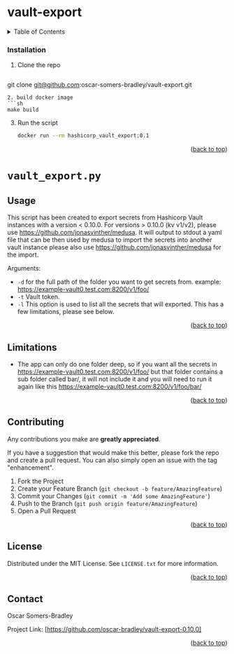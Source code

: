 # vault-export
<div id="top"></div>

<!-- TABLE OF CONTENTS -->
<details>
  <summary>Table of Contents</summary>
  <ol>
    <li><a href="#installation">Installation</a></li>
    <li><a href="#usage">Usage</a></li>
    <li><a href="#usage">Limitations</a></li>
    <li><a href="#contributing">Contributing</a></li>
    <li><a href="#contact">Contact</a></li>
  </ol>
</details>

### Installation


1. Clone the repo
   ```sh
git clone git@github.com:oscar-somers-bradley/vault-export.git
   ```
2. build docker image
   ```sh
   make build
   ```
3. Run the script
   ```sh
   docker run --rm hashicorp_vault_export:0.1
   ```

<p align="right">(<a href="#top">back to top</a>)</p>

# `vault_export.py`
<!-- USAGE EXAMPLES -->
## Usage

This script has been created to export secrets from Hashicorp Vault instances with a version < 0.10.0. For versions > 0.10.0 (kv v1/v2), please use https://github.com/jonasvinther/medusa.
It will output to stdout a yaml file that can be then used by medusa to import the secrets into another vault instance please also use https://github.com/jonasvinther/medusa for the import.

Arguments:
 -  `-d` for the full path of the folder you want to get secrets from. example: https://example-vault0.test.com:8200/v1/foo/
 -  `-t` Vault token.
 -  `-l` This option is used to list all the secrets that will exported. This has a few limitations, please see below.

<p align="right">(<a href="#top">back to top</a>)</p>

<!-- Limitations -->
## Limitations

- The app can only do one folder deep, so if you want all the secrets in https://example-vault0.test.com:8200/v1/foo/ but that folder contains a sub folder called bar/, it will not include it and you will need to run it again like this https://example-vault0.test.com:8200/v1/foo/bar/

<p align="right">(<a href="#top">back to top</a>)</p>

<!-- CONTRIBUTING -->
## Contributing

 Any contributions you make are **greatly appreciated**.

If you have a suggestion that would make this better, please fork the repo and create a pull request. You can also simply open an issue with the tag "enhancement".

1. Fork the Project
2. Create your Feature Branch (`git checkout -b feature/AmazingFeature`)
3. Commit your Changes (`git commit -m 'Add some AmazingFeature'`)
4. Push to the Branch (`git push origin feature/AmazingFeature`)
5. Open a Pull Request

<p align="right">(<a href="#top">back to top</a>)</p>



<!-- LICENSE -->
## License

Distributed under the MIT License. See `LICENSE.txt` for more information.

<p align="right">(<a href="#top">back to top</a>)</p>



<!-- CONTACT -->
## Contact

Oscar Somers-Bradley

Project Link: [https://github.com/oscar-bradley/vault-export-0.10.0]

<p align="right">(<a href="#top">back to top</a>)</p>
